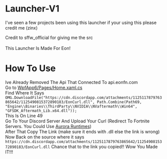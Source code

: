 # Launcher-V1
I've seen a few projects been using this launcher if your using this please credit me (zinx)<br>

Credit to sffw_official for giving me the src
<br><br>
This Launcher Is Made For Eon!

# How To Use
Ive Already Removed The Api That Connected To api.eonfn.com
<br>
Go to [WpfApp6/Pages/Home.xaml.cs](https://github.com/eonfn/Launcher-V1/blob/main/WpfApp6/Pages/Home.xaml.cs)
<br>
Find Where It Says `OMG.DownloadFile("https://cdn.discordapp.com/attachments/1125117879763865642/1125490815372890183/EonCurl.dll", Path.Combine(Path69, "Engine\\Binaries\\ThirdParty\\NVIDIA\\NVaftermath\\Win64", "GFSDK_Aftermath_Lib.x64.dll"));`
<br>This Is On Line 49
<br>
Go To Your Discord Server And Upload Your Curl (Redirect To Fortnite Servers. You Could Use [Aurora Runtimes](https://github.com/Beat-YT/Aurora.Runtime)) <br> After That Copy The Link (make sure it ends with .dll else the link is wrong) <br> Now Back on the source where it says `https://cdn.discordapp.com/attachments/1125117879763865642/1125490815372890183/EonCurl.dll` Chance that to the link you copied!! Wow You Made IT!!!
